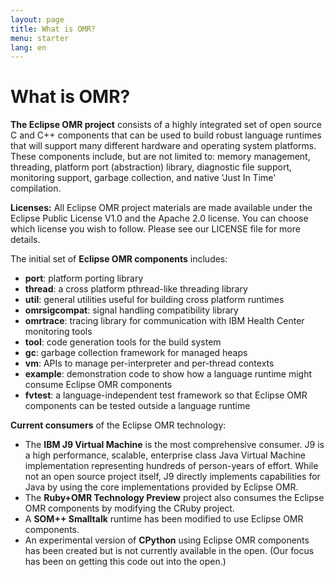 ```yaml
---
layout: page
title: What is OMR?
menu: starter
lang: en
---
```


[//]: # "*********************************************************************"
[//]: # "*"
[//]: # "*  Copyright IBM Corp. 2016  All Rights Reserved."
[//]: # "*"
[//]: # "*  This program and the accompanying materials are made available"
[//]: # "*  under the terms of the Eclipse Public License v1.0 and"
[//]: # "*  Apache License v2.0 which accompanies this distribution."
[//]: # "*"
[//]: # "*      The Eclipse Public License is available at"
[//]: # "*      http://www.eclipse.org/legal/epl-v10.html"
[//]: # "*"
[//]: # "*      The Apache License v2.0 is available at"
[//]: # "*      http://www.opensource.org/licenses/apache2.0.php"
[//]: # "*"
[//]: # "*  Contributors:"
[//]: # "*    <First author> - initial implementation and documentation"
[//]: # "*********************************************************************"

# What is OMR?

**The Eclipse OMR project** consists of a highly integrated set of open source C and C++ components that can be used to build robust language runtimes that will support many different hardware and operating system platforms. These components include, but are not limited to: memory management, threading, platform port (abstraction) library, diagnostic file support, monitoring support, garbage collection, and native 'Just In Time' compilation.

**Licenses:** All Eclipse OMR project materials are made available under the Eclipse Public License V1.0 and the Apache 2.0 license. You can choose which license you wish to follow. Please see our LICENSE file for more details.

The initial set of **Eclipse OMR components** includes:

- **port**: platform porting library
- **thread**: a cross platform pthread-like threading library
- **util**: general utilities useful for building cross platform runtimes
- **omrsigcompat**: signal handling compatibility library
- **omrtrace**: tracing library for communication with IBM Health Center monitoring tools
- **tool**: code generation tools for the build system
- **gc**: garbage collection framework for managed heaps
- **vm**: APIs to manage per-interpreter and per-thread contexts
- **example**: demonstration code to show how a language runtime might consume Eclipse OMR components
- **fvtest**: a language-independent test framework so that Eclipse OMR components can be tested outside a language runtime

**Current consumers** of the Eclipse OMR technology:

- The **IBM J9 Virtual Machine** is the most comprehensive consumer. J9 is a high performance, scalable, enterprise class Java Virtual Machine implementation representing hundreds of person-years of effort. While not an open source project itself, J9 directly implements capabilities for Java by using the core implementations provided by Eclipse OMR.
- The **Ruby+OMR Technology Preview** project also consumes the Eclipse OMR components by modifying the CRuby project.
- A **SOM++ Smalltalk** runtime has been modified to use Eclipse OMR components.
- An experimental version of **CPython** using Eclipse OMR components has been created but is not currently available in the open. (Our focus has been on getting this code out into the open.)
